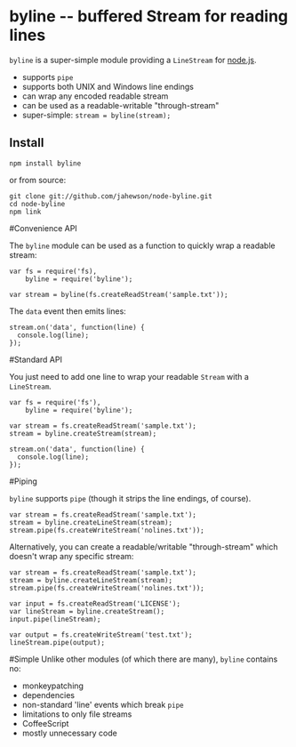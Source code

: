 # byline -- buffered Stream for reading lines

`byline` is a super-simple module providing a `LineStream` for [node.js](http://nodejs.org/).

- supports `pipe`
- supports both UNIX and Windows line endings
- can wrap any encoded readable stream
- can be used as a readable-writable "through-stream"
- super-simple: `stream = byline(stream);`

## Install

    npm install byline

or from source:

    git clone git://github.com/jahewson/node-byline.git
	cd node-byline
	npm link

#Convenience API

The `byline` module can be used as a function to quickly wrap a readable stream:

    var fs = require('fs),
        byline = require('byline');
    
    var stream = byline(fs.createReadStream('sample.txt'));
              
The `data` event then emits lines:

    stream.on('data', function(line) {
      console.log(line);
    });

#Standard API
    
You just need to add one line to wrap your readable `Stream` with a `LineStream`.

    var fs = require('fs'),	
        byline = require('byline');

	var stream = fs.createReadStream('sample.txt');
	stream = byline.createStream(stream);

	stream.on('data', function(line) {
	  console.log(line);
	});

#Piping

`byline` supports `pipe` (though it strips the line endings, of course).

    var stream = fs.createReadStream('sample.txt');
	stream = byline.createLineStream(stream);
	stream.pipe(fs.createWriteStream('nolines.txt'));
	
Alternatively, you can create a readable/writable "through-stream" which doesn't wrap any specific stream:

    var stream = fs.createReadStream('sample.txt');
	stream = byline.createLineStream(stream);
	stream.pipe(fs.createWriteStream('nolines.txt'));
	
    var input = fs.createReadStream('LICENSE');
    var lineStream = byline.createStream();
    input.pipe(lineStream);

    var output = fs.createWriteStream('test.txt');
    lineStream.pipe(output);


#Simple
Unlike other modules (of which there are many), `byline` contains no:

- monkeypatching
- dependencies
- non-standard 'line' events which break `pipe`
- limitations to only file streams
- CoffeeScript
- mostly unnecessary code